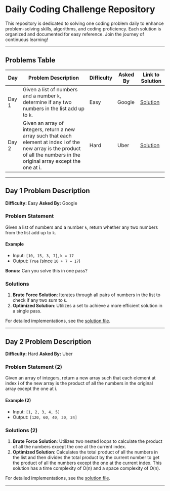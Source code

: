# Daily Coding Challenge Repository

This repository is dedicated to solving one coding problem daily to enhance problem-solving skills, algorithms, and coding proficiency. Each solution is organized and documented for easy reference. Join the journey of continuous learning!

---

## Problems Table

| Day   | Problem Description                                                                                                 | Difficulty | Asked By | Link to Solution      |
|-------|---------------------------------------------------------------------------------------------------------------------|------------|----------|------------------------|
| Day 1 | Given a list of numbers and a number `k`, determine if any two numbers in the list add up to `k`.                   | Easy       | Google   | [Solution](daily_1.py) |
| Day 2 | Given an array of integers, return a new array such that each element at index i of the new array is the product of all the numbers in the original array except the one at i.                   | Hard       | Uber   | [Solution](daily_2.py) |

---

## Day 1 Problem Description

**Difficulty:** Easy
**Asked By:** Google

### Problem Statement

Given a list of numbers and a number `k`, return whether any two numbers from the list add up to `k`.

#### Example

- Input: `[10, 15, 3, 7]`, `k = 17`
- Output: `True` (since `10 + 7 = 17`)

**Bonus:** Can you solve this in one pass?

### Solutions

1. **Brute Force Solution**: Iterates through all pairs of numbers in the list to check if any two sum to `k`.
2. **Optimized Solution**: Utilizes a set to achieve a more efficient solution in a single pass.

For detailed implementations, see the [solution file](daily_1.py).

---

## Day 2 Problem Description

**Difficulty:** Hard
**Asked By:** Uber

### Problem Statement (2)

Given an array of integers, return a new array such that each element at index i of the new array is the product of all the numbers in the original array except the one at i.

#### Example (2)

- Input: `[1, 2, 3, 4, 5]`
- Output: `[120, 60, 40, 30, 24]`

### Solutions (2)

1. **Brute Force Solution**: Utilizes two nested loops to calculate the product of all the numbers except the one at the current index.
2. **Optimized Solution**: Calculates the total product of all the numbers in the list and then divides the total product by the current number to get the product of all the numbers except the one at the current index. This solution has a time complexity of O(n) and a space complexity of O(n).

For detailed implementations, see the [solution file](daily_2.py).

---
